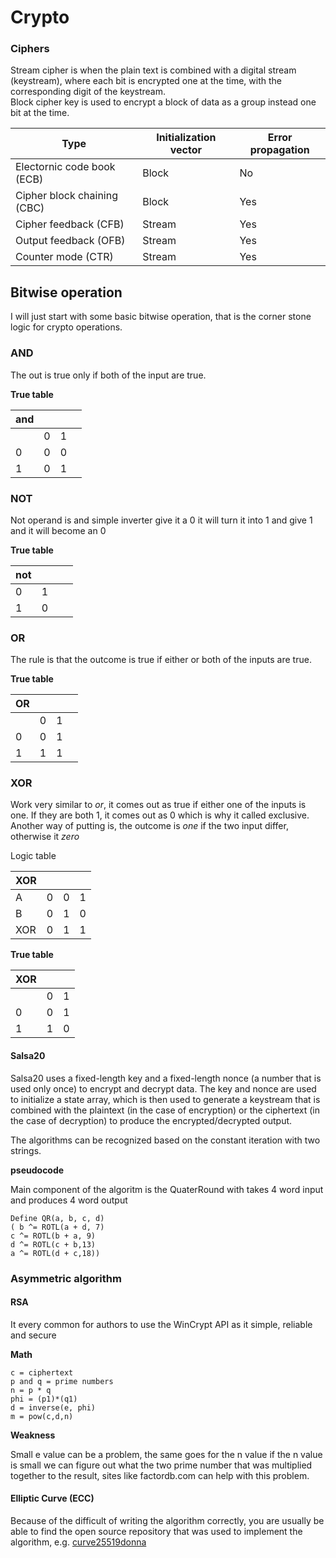 # Crypto

### Ciphers

Stream cipher is when the plain text is combined with a digital stream (keystream), where each bit is encrypted one at the time, with the corresponding digit of the keystream.\
Block cipher key is used to encrypt a block of data as a group instead one bit at the time.

| Type                        | Initialization vector | Error propagation |
| --------------------------- | --------------------- | ----------------- |
| Electornic code book (ECB)  | Block                 | No                |
| Cipher block chaining (CBC) | Block                 | Yes               |
| Cipher feedback (CFB)       | Stream                | Yes               |
| Output feedback (OFB)       | Stream                | Yes               |
| Counter mode (CTR)          | Stream                | Yes               |

## Bitwise operation

I will just start with some basic bitwise operation, that is the corner stone logic for crypto operations.

### AND

The out is true only if both of the input are true.

**True table**

| and |   |   |   |
| --- | - | - | - |
|     | 0 | 1 |   |
| 0   | 0 | 0 |   |
| 1   | 0 | 1 |   |

### NOT

Not operand is and simple inverter give it a 0 it will turn it into 1 and give 1 and it will become an 0

**True table**

| not |   |   |   |
| --- | - | - | - |
| 0   | 1 |   |   |
| 1   | 0 |   |   |

### OR

The rule is that the outcome is true if either or both of the inputs are true.

**True table**

| OR |   |   |   |
| -- | - | - | - |
|    | 0 | 1 |   |
| 0  | 0 | 1 |   |
| 1  | 1 | 1 |   |

### XOR

Work very similar to _or_, it comes out as true if either one of the inputs is one. If they are both 1, it comes out as 0 which is why it called exclusive.\
Another way of putting is, the outcome is _one_ if the two input differ, otherwise it _zero_

Logic table

| XOR |   |   |   |
| --- | - | - | - |
| A   | 0 | 0 | 1 |
| B   | 0 | 1 | 0 |
| XOR | 0 | 1 | 1 |

**True table**

| XOR |   |   |
| --- | - | - |
|     | 0 | 1 |
| 0   | 0 | 1 |
| 1   | 1 | 0 |

#### Salsa20

Salsa20 uses a fixed-length key and a fixed-length nonce (a number that is used only once) to encrypt and decrypt data. The key and nonce are used to initialize a state array, which is then used to generate a keystream that is combined with the plaintext (in the case of encryption) or the ciphertext (in the case of decryption) to produce the encrypted/decrypted output.

The algorithms can be recognized based on the constant iteration with two strings.

**pseudocode**

Main component of the algoritm is the QuaterRound with takes 4 word input and produces 4 word output

```
Define QR(a, b, c, d)
( b ^= ROTL(a + d, 7)
c ^= ROTL(b + a, 9)
d ^= ROTL(c + b,13)
a ^= ROTL(d + c,18))
```

### Asymmetric algorithm

#### RSA

It every common for authors to use the WinCrypt API as it simple, reliable and secure

**Math**

```
c = ciphertext
p and q = prime numbers
n = p * q
phi = (p1)*(q1)  
d = inverse(e, phi)  
m = pow(c,d,n)
```

**Weakness**

Small e value can be a problem, the same goes for the n value if the n value is small we can figure out what the two prime number that was multiplied together to the result, sites like factordb.com can help with this problem.

#### Elliptic Curve (ECC)

Because of the difficult of writing the algorithm correctly, you are usually be able to find the open source repository that was used to implement the algorithm, e.g. [curve25519donna](https://github.com/agl/curve25519donna)
